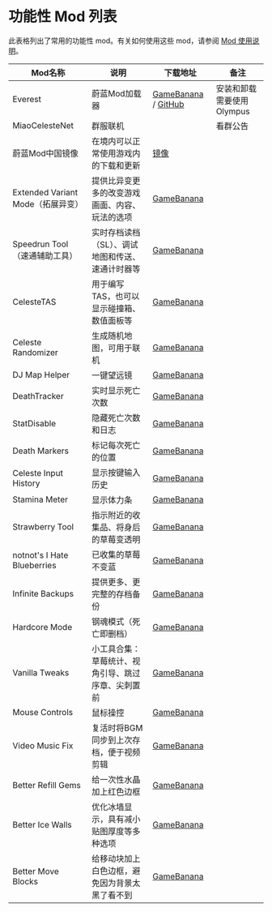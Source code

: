 # 功能性 Mod 列表

此表格列出了常用的功能性 mod。有关如何使用这些 mod，请参阅 [Mod 使用说明](zh-cn/Celeste/Mods/Mod_usage.md)。

| Mod名称                       | 说明                        | 下载地址                                                   | 备注   |
|-----------------------------|---------------------------|--------------------------------------------------------|------|
| Everest                     | 蔚蓝Mod加载器        | [GameBanana][Everest - GameBanana] / [GitHub][Everest - GitHub] | 安装和卸载需要使用Olympus |
| MiaoCelesteNet              | 群服联机                      |                                                        | 看群公告 |
| 蔚蓝Mod中国镜像                | 在境内可以正常使用游戏内的下载和更新        | [镜像][蔚蓝Mod中国镜像 - 镜像]                                   |      |
| Extended Variant Mode（拓展异变） | 提供比异变更多的改变游戏画面、内容、玩法的选项   | [GameBanana][Extended Variant Mode - GameBanana]       |      |
| Speedrun Tool（速通辅助工具）  | 实时存档读档（SL）、调试地图和传送、速通计时器等 | [GameBanana][Speedrun Tool - GameBanana]               |      |
| CelesteTAS                  | 用于编写TAS，也可以显示碰撞箱、数值面板等    | [GameBanana][CelesteTAS - GameBanana]                  |      |
| Celeste Randomizer          | 生成随机地图，可用于联机              | [GameBanana][Celeste Randomizer - GameBanana]          |      |
| DJ Map Helper               | 一键望远镜                     | [GameBanana][DJ Map Helper - GameBanana]               |      |
| DeathTracker                | 实时显示死亡次数                  | [GameBanana][DeathTracker - GameBanana]                |      |
| StatDisable                 | 隐藏死亡次数和日志                 | [GameBanana][StatDisable - GameBanana]                 |      |
| Death Markers               | 标记每次死亡的位置                 | [GameBanana][Death Markers - GameBanana]               |      |
| Celeste Input History       | 显示按键输入历史                  | [GameBanana][Celeste Input History - GameBanana]       |      |
| Stamina Meter               | 显示体力条                     | [GameBanana][Stamina Meter - GameBanana]               |      |
| Strawberry Tool             | 指示附近的收集品、将身后的草莓变透明        | [GameBanana][Strawberry Tool - GameBanana]             |      |
| notnot's I Hate Blueberries | 已收集的草莓不变蓝                 | [GameBanana][notnot's I Hate Blueberries - GameBanana] |      |
| Infinite Backups            | 提供更多、更完整的存档备份             | [GameBanana][Infinite Backups - GameBanana]            |      |
| Hardcore Mode               | 钢魂模式（死亡即删档）               | [GameBanana][Hardcore Mode - GameBanana]               |      |
| Vanilla Tweaks              | 小工具合集：草莓统计、视角引导、跳过序章、尖刺置前 | [GameBanana][Vanilla Tweaks - GameBanana]              |      |
| Mouse Controls              | 鼠标操控                      | [GameBanana][Mouse Controls - GameBanana]              |      |
| Video Music Fix             | 复活时将BGM同步到上次存档，便于视频剪辑     | [GameBanana][Video Music Fix - GameBanana]             |      |
| Better Refill Gems          | 给一次性水晶加上红色边框              | [GameBanana][Better Refill Gems - GameBanana]          |      |
| Better Ice Walls            | 优化冰墙显示，具有减小贴图厚度等多种选项      | [GameBanana][Better Ice Walls - GameBanana]            |      |
| Better Move Blocks          | 给移动块加上白色边框，避免因为背景太黑了看不到   | [GameBanana][Better Move Blocks - GameBanana]          |

[Everest - GameBanana]: https://gamebanana.com/tools/6449
[Everest - GitHub]: https://github.com/EverestAPI/Olympus/releases
[蔚蓝Mod中国镜像 - 镜像]: https://celeste.weg.fan/files/ChinaMirror.zip
[Extended Variant Mode - GameBanana]: https://gamebanana.com/mods/53650
[Speedrun Tool - GameBanana]: https://gamebanana.com/tools/6597
[CelesteTAS - GameBanana]: https://gamebanana.com/tools/6715
[Celeste Randomizer - GameBanana]: https://gamebanana.com/tools/6848
[DJ Map Helper - GameBanana]: https://gamebanana.com/mods/53646
[DeathTracker - GameBanana]: https://gamebanana.com/mods/53681
[StatDisable - GameBanana]: https://gamebanana.com/mods/289578
[Death Markers - GameBanana]: https://gamebanana.com/mods/53649
[Celeste Input History - GameBanana]: https://gamebanana.com/mods/34273
[Stamina Meter - GameBanana]: https://gamebanana.com/mods/34280
[Strawberry Tool - GameBanana]: https://gamebanana.com/tools/6924
[notnot's I Hate Blueberries - GameBanana]: https://gamebanana.com/mods/251770
[Infinite Backups - GameBanana]: https://gamebanana.com/mods/53710
[Hardcore Mode - GameBanana]: https://gamebanana.com/mods/53679
[Vanilla Tweaks - GameBanana]: https://gamebanana.com/mods/53672
[Mouse Controls - GameBanana]: https://gamebanana.com/mods/53677
[Video Music Fix - GameBanana]: https://gamebanana.com/mods/53682
[Better Refill Gems - GameBanana]: https://gamebanana.com/mods/53685
[Better Ice Walls - GameBanana]: https://gamebanana.com/mods/288973
[Better Move Blocks - GameBanana]: https://gamebanana.com/mods/288858
